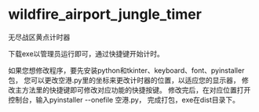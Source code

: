 # wildfire_airport_jungle_timer
无尽战区黄点计时器

下载exe以管理员运行即可，通过快捷键开始计时。

如果您想修改程序，要先安装python和tkinter、keyboard、font、pyinstaller包，
您可以更改空港.py里的坐标来更改计时器的位置，以适应您的显示器，
修改主方法里的快捷键即可修改对应功能的快捷按键。
修改完后，在对应位置打开控制台，输入pyinstaller --onefile 空港.py，
完成打包，exe在dist目录下。






